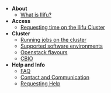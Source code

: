 - **About**
  - [What is Ilifu?](about/what_is.md)
- **Access**
  - [Requesting time on the Ilifu Cluster](access/request_time.md)
- **Cluster**
  - [Running jobs on the cluster](cluster/running_jobs.md)
  - [Supported software environments](cluster/software_environments.md)
  - [Openstack flavours](openstack/flavours.md)
  - [CBIO](cbio/setup.md)
- **Help and Info**
  - [FAQ](help/faq.md)
  - [Contact and Communication](help/contact.md)
  - [Requesting Help](help/requesting_help.md)
